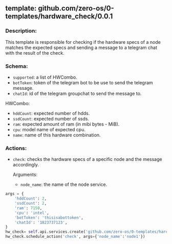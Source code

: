 ## template: github.com/zero-os/0-templates/hardware_check/0.0.1

### Description:
This template is responsible for checking if the hardware specs of a node matches the expected specs and sending a message to a telegram chat with the result of the check.

### Schema:
- `supported`: a list of HWCombo.
- `botToken`: token of the telegram bot to be use to send the telegram message.
- `chatId`: id of the telegram groupchat to send the message to.

HWCombo:
- `hddCount`: expected number of hdds.
- `ssdCount`: expected number of ssds.
- `ram`: expected amount of ram (in mibi bytes - MiB).
- `cpu`: model name of expected cpu.
- `name`: name of this hardware combination.

### Actions:
- `check`: checks the hardware specs of a specific node and the message accordingly.

    Arguments:
    - `node_name`: the name of the node service.


```python
args = {
    'hddCount': 2,
    'ssdCount': 2,
    'ram': 7150,
    'cpu': 'intel',
    'botToken': 'thisisabottoken',
    'chatId': '1823737123',
}
hw_check= self.api.services.create('github.com/zero-os/0-templates/hardware_check/0.0.1', 'hw_check', args)
hw_check.schedule_action('check', args={'node_name':'node1'})
```